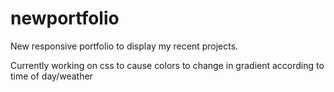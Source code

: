 # newportfolio

New responsive portfolio to display my recent projects. 

Currently working on css to cause colors to change in gradient according to time of day/weather